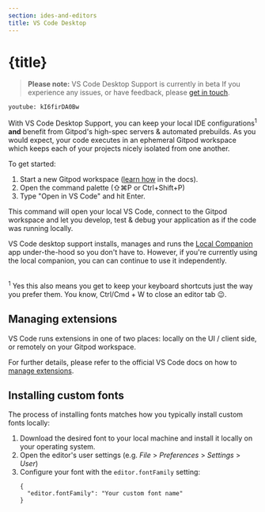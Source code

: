 ```yaml
---
section: ides-and-editors
title: VS Code Desktop
---
```


<script context="module">
  export const prerender = true;
</script>

# {title}

> **Please note:** VS Code Desktop Support is currently in beta If you experience any issues, or have feedback, please [get in touch](/contact/support).

`youtube: kI6firDA0Bw`

With VS Code Desktop Support, you can keep your local IDE configurations<sup>1</sup> **and** benefit from Gitpod's high-spec servers & automated prebuilds. As you would expect, your code executes in an ephemeral Gitpod workspace which keeps each of your projects nicely isolated from one another.

To get started:

1. Start a new Gitpod workspace ([learn how](/docs/getting-started) in the docs).
1. Open the command palette (⇧⌘P or Ctrl+Shift+P)
1. Type "Open in VS Code" and hit Enter.

This command will open your local VS Code, connect to the Gitpod workspace and let you develop, test & debug your application as if the code was running locally.

VS Code desktop support installs, manages and runs the [Local Companion](/docs/ides-and-editors/local-companion) app under-the-hood so you don't have to. However, if you're currently using the local companion, you can can continue to use it independently.

<br />
<sup>1</sup> Yes this also means you get to keep your keyboard shortcuts just the way you prefer them. You know, Ctrl/Cmd + W to close an editor tab 😉.

## Managing extensions

VS Code runs extensions in one of two places: locally on the UI / client side, or remotely on your Gitpod workspace.

For further details, please refer to the official VS Code docs on how to [manage extensions](https://code.visualstudio.com/docs/remote/ssh#_managing-extensions).

## Installing custom fonts

The process of installing fonts matches how you typically install custom fonts locally:

1. Download the desired font to your local machine and install it locally on your operating system.
1. Open the editor's user settings (e.g. _File_ > _Preferences_ > _Settings_ > _User_)
1. Configure your font with the `editor.fontFamily` setting:
   ```
   {
     "editor.fontFamily": "Your custom font name"
   }
   ```
